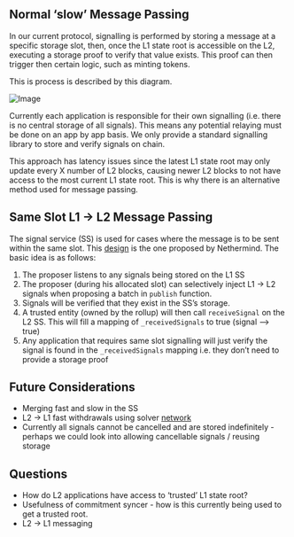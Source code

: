 ## Normal ‘slow’ Message Passing

In our current protocol, signalling is performed by storing a message at a specific storage slot, then, once the L1 state root is accessible on the L2, executing a storage proof to verify that value exists. This proof can then trigger then certain logic, such as minting tokens.

This is process is described by this diagram.

![Image](https://github.com/user-attachments/assets/5c27c6bc-cdd5-4964-8245-f5ae3f5b0272)

Currently each application is responsible for their own signalling (i.e. there is no central storage of all signals). This means any potential relaying must be done on an app by app basis. We only provide a standard signalling library to store and verify signals on chain.

This approach has latency issues since the latest L1 state root may only update every X number of L2 blocks, causing newer L2 blocks to not have access to the most current L1 state root. This is why there is an alternative method used for message passing.

## Same Slot L1 → L2 Message Passing

The signal service (SS) is used for cases where the message is to be sent within the same slot. This [design](https://ethresear.ch/t/same-slot-l1-l2-message-passing/21186) is the one proposed by Nethermind. The basic idea is as follows:

1. The proposer listens to any signals being stored on the L1 SS
2. The proposer (during his allocated slot) can selectively inject L1 → L2 signals when proposing a batch in `publish` function.
3. Signals will be verified that they exist in the SS’s storage.
4. A trusted entity (owned by the rollup) will then call `receiveSignal` on the L2 SS. This will fill a mapping of `_receivedSignals` to true (signal —> true)
5. Any application that requires same slot signalling will just verify the signal is found in the `_receivedSignals` mapping i.e. they don’t need to provide a storage proof

## Future Considerations

- Merging fast and slow in the SS
- L2 → L1 fast withdrawals using solver [network](https://ethresear.ch/t/fast-and-slow-l2-l1-withdrawals/21161)
- Currently all signals cannot be cancelled and are stored indefinitely - perhaps we could look into allowing cancellable signals / reusing storage

## Questions

- How do L2 applications have access to ‘trusted’ L1 state root?
- Usefulness of commitment syncer - how is this currently being used to get a trusted root.
- L2 → L1 messaging
